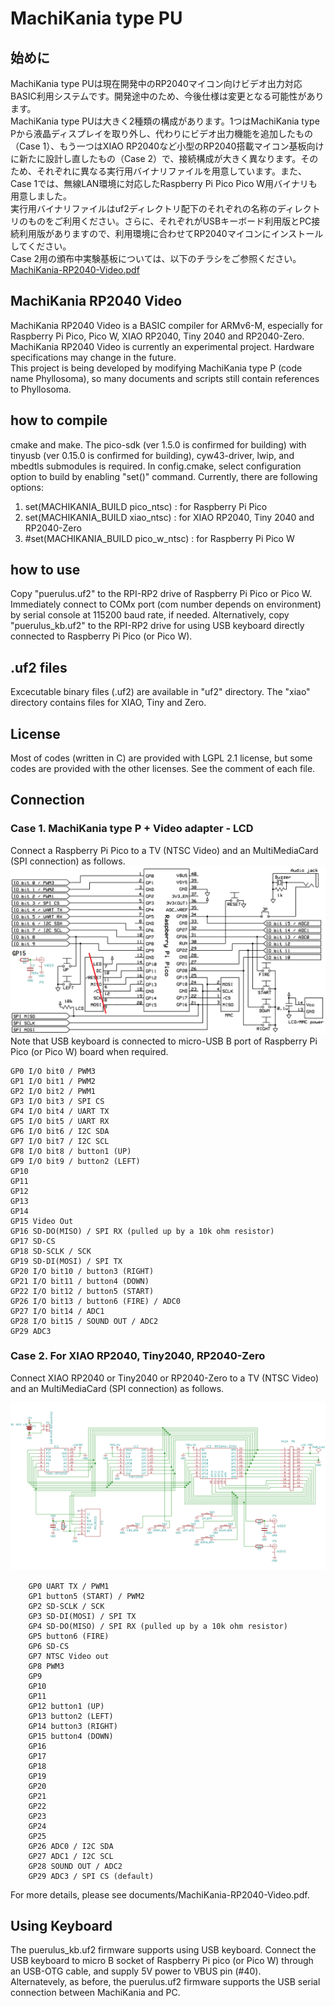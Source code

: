 # MachiKania type PU
## 始めに
MachiKania type PUは現在開発中のRP2040マイコン向けビデオ出力対応BASIC利用システムです。開発途中のため、今後仕様は変更となる可能性があります。  
MachiKania type PUは大きく2種類の構成があります。1つはMachiKania type Pから液晶ディスプレイを取り外し、代わりにビデオ出力機能を追加したもの（Case 1）、もう一つはXIAO RP2040など小型のRP2040搭載マイコン基板向けに新たに設計し直したもの（Case 2）で、接続構成が大きく異なります。そのため、それぞれに異なる実行用バイナリファイルを用意しています。また、Case 1では、無線LAN環境に対応したRaspberry Pi Pico Pico W用バイナリも用意しました。  
実行用バイナリファイルはuf2ディレクトリ配下のそれぞれの名称のディレクトリのものをご利用ください。さらに、それぞれがUSBキーボード利用版とPC接続利用版がありますので、利用環境に合わせてRP2040マイコンにインストールしてください。  
Case 2用の頒布中実験基板については、以下のチラシをご参照ください。  
<a href="./documents/MachiKania-RP2040-Video.pdf">MachiKania-RP2040-Video.pdf</a>

## MachiKania RP2040 Video
MachiKania RP2040 Video is a BASIC compiler for ARMv6-M, especially for Raspberry Pi Pico, Pico W, XIAO RP2040, Tiny 2040 and RP2040-Zero.  
MachiKania RP2040 Video is currently an experimental project. Hardware specifications may change in the future.  
This project is being developed by modifying MachiKania type P (code name Phyllosoma), so many documents and scripts still contain references to Phyllosoma.

## how to compile
cmake and make. The pico-sdk (ver 1.5.0 is confirmed for building) with tinyusb (ver 0.15.0 is confirmed for building), cyw43-driver, lwip, and mbedtls submodules is required. In config.cmake, select configuration option to build by enabling "set()" command. Currently, there are following options:  
  
1. set(MACHIKANIA_BUILD pico_ntsc) : for Raspberry Pi Pico
2. set(MACHIKANIA_BUILD xiao_ntsc) : for XIAO RP2040, Tiny 2040 and RP2040-Zero
3. #set(MACHIKANIA_BUILD pico_w_ntsc) : for Raspberry Pi Pico W

## how to use
Copy "puerulus.uf2" to the RPI-RP2 drive of Raspberry Pi Pico or Pico W. Immediately connect to COMx port (com number depends on environment) by serial console at 115200 baud rate, if needed. Alternatively, copy "puerulus_kb.uf2" to the RPI-RP2 drive for using USB keyboard directly connected to Raspberry Pi Pico (or Pico W).
  
## .uf2 files
Excecutable binary files (.uf2) are available in "uf2" directory. The "xiao" directory contains files for XIAO, Tiny and Zero.  

## License
Most of codes (written in C) are provided with LGPL 2.1 license, but some codes are provided with the other licenses. See the comment of each file.

## Connection
### Case 1. MachiKania type P + Video adapter - LCD
Connect a Raspberry Pi Pico to a TV (NTSC Video) and an MultiMediaCard (SPI connection) as follows.
![schematic.png](documents/shematic.png)  
Note that USB keyboard is connected to micro-USB B port of Raspberry Pi Pico (or Pico W) board when required.

```console
GP0 I/O bit0 / PWM3
GP1 I/O bit1 / PWM2
GP2 I/O bit2 / PWM1
GP3 I/O bit3 / SPI CS
GP4 I/O bit4 / UART TX
GP5 I/O bit5 / UART RX
GP6 I/O bit6 / I2C SDA
GP7 I/O bit7 / I2C SCL
GP8 I/O bit8 / button1 (UP)
GP9 I/O bit9 / button2 (LEFT)
GP10 
GP11 
GP12 
GP13 
GP14 
GP15 Video Out
GP16 SD-DO(MISO) / SPI RX (pulled up by a 10k ohm resistor)
GP17 SD-CS
GP18 SD-SCLK / SCK
GP19 SD-DI(MOSI) / SPI TX
GP20 I/O bit10 / button3 (RIGHT)
GP21 I/O bit11 / button4 (DOWN)
GP22 I/O bit12 / button5 (START)
GP26 I/O bit13 / button6 (FIRE) / ADC0
GP27 I/O bit14 / ADC1
GP28 I/O bit15 / SOUND OUT / ADC2
GP29 ADC3
```
  
### Case 2. For XIAO RP2040, Tiny2040, RP2040-Zero
Connect XIAO RP2040 or Tiny2040 or RP2040-Zero to a TV (NTSC Video) and an MultiMediaCard (SPI connection) as follows.

![schematic_xiao.png](documents/schematic_xiao.png)  
```console
	GP0 UART TX / PWM1
	GP1 button5 (START) / PWM2
	GP2 SD-SCLK / SCK
	GP3 SD-DI(MOSI) / SPI TX
	GP4 SD-DO(MISO) / SPI RX (pulled up by a 10k ohm resistor)
	GP5 button6 (FIRE)
	GP6 SD-CS
	GP7 NTSC Video out
	GP8 PWM3
	GP9
	GP10
	GP11
	GP12 button1 (UP)
	GP13 button2 (LEFT)
	GP14 button3 (RIGHT)
	GP15 button4 (DOWN)
	GP16
	GP17
	GP18
	GP19
	GP20
	GP21
	GP22
	GP23
	GP24
	GP25
	GP26 ADC0 / I2C SDA
	GP27 ADC1 / I2C SCL
	GP28 SOUND OUT / ADC2
	GP29 ADC3 / SPI CS (default)
```
For more details, please see documents/MachiKania-RP2040-Video.pdf.

## Using Keyboard
The puerulus_kb.uf2 firmware supports using USB keyboard. Connect the USB keyboard to micro B socket of Raspberry Pi pico (or Pico W) through an USB-OTG cable, and supply 5V power to VBUS pin (#40).  
Alternatevely, as before, the puerulus.uf2 firmware supports the USB serial connection between MachiKania and PC.
